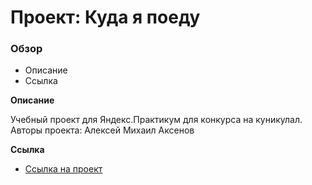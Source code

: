 # Проект: Куда я поеду

### Обзор
* Описание
* Ссылка

**Описание**

Учебный проект для Яндекс.Практикум для конкурса на куникулал. 
Авторы проекта:
 Алексей 
 Михаил Аксенов 

**Ссылка**

* [Ссылка на проект](https://aksenov-m.github.io/russian-travel/)
